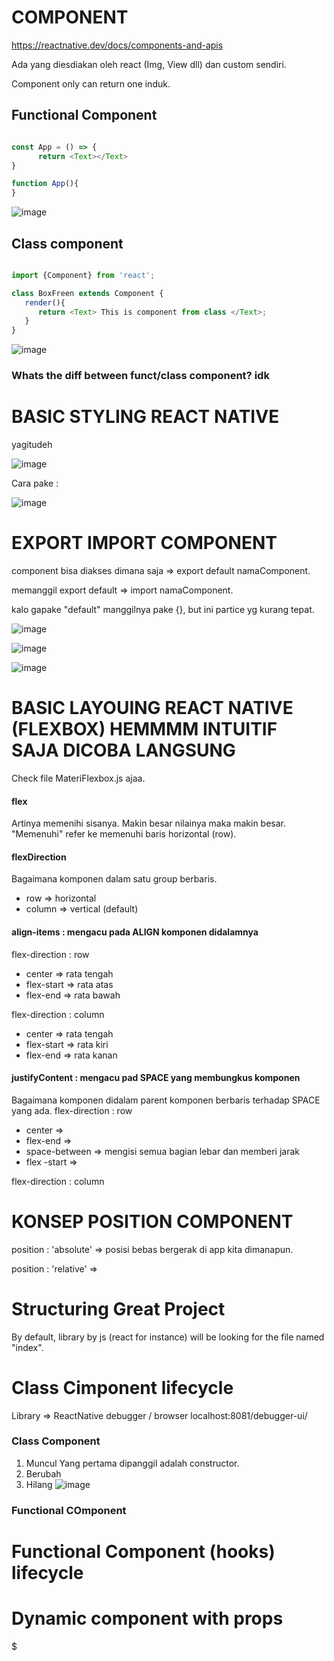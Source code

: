 # COMPONENT 
https://reactnative.dev/docs/components-and-apis

Ada yang diesdiakan oleh react (Img, View dll) dan custom sendiri. 

Component only can return one induk. 

## Functional Component 
```javascript

const App = () => {
      return <Text></Text>
}

function App(){
}
```

![image](https://github.com/affodilajF/ReactNativeMobile-SL/assets/130672181/c4124800-4db1-4ca8-ae4d-155e5c1f6b4b)


## Class component

```javascript

import {Component} from 'react';

class BoxFreen extends Component {
   render(){
      return <Text> This is component from class </Text>;
   }
}
```
![image](https://github.com/affodilajF/ReactNativeMobile-SL/assets/130672181/891ef9b6-440d-4fb1-bc1a-a7a99835ad4a)


### Whats the diff between funct/class component? idk 

# BASIC STYLING REACT NATIVE 
yagitudeh

![image](https://github.com/affodilajF/ReactNativeMobile-SL/assets/130672181/05094567-b2be-443e-82d7-622961f5e3fd) 

Cara pake : 

![image](https://github.com/affodilajF/ReactNativeMobile-SL/assets/130672181/3a07531d-6295-4dc5-b0f1-3fa3074da824)


# EXPORT IMPORT COMPONENT

component bisa diakses dimana saja => export default namaComponent. 

memanggil export default => import namaComponent.

kalo gapake "default" manggilnya pake {}, but ini partice yg kurang tepat.

![image](https://github.com/affodilajF/ReactNativeMobile-SL/assets/130672181/bb3201cf-5d4b-4525-b3c1-d3ffb62c1d07)


![image](https://github.com/affodilajF/ReactNativeMobile-SL/assets/130672181/53a42f26-a187-49ec-895b-a0b1edb818cf)

![image](https://github.com/affodilajF/ReactNativeMobile-SL/assets/130672181/868b338e-1e6d-47cf-b990-4c4b4777ba21)

# BASIC LAYOUING REACT NATIVE (FLEXBOX)  HEMMMM INTUITIF SAJA DICOBA LANGSUNG
Check file MateriFlexbox.js ajaa. 

#### flex 
Artinya memenihi sisanya. Makin besar nilainya maka makin besar. "Memenuhi" refer ke memenuhi baris horizontal (row). 

#### flexDirection 
Bagaimana komponen dalam satu group berbaris. 
- row => horizontal
- column => vertical (default)

#### align-items : mengacu pada ALIGN komponen didalamnya
flex-direction : row
- center => rata tengah
- flex-start => rata atas
- flex-end => rata bawah

flex-direction : column
- center => rata tengah
- flex-start => rata kiri
- flex-end => rata kanan

#### justifyContent : mengacu pad SPACE yang membungkus komponen
Bagaimana komponen didalam parent komponen berbaris terhadap SPACE yang ada. 
flex-direction : row 
- center =>
- flex-end =>
- space-between => mengisi semua bagian lebar dan memberi jarak
- flex -start =>

flex-direction : column 


# KONSEP POSITION COMPONENT
position : 'absolute' => posisi bebas bergerak di app kita dimanapun.

position : 'relative' => 

# Structuring Great Project 
By default, library by js (react for instance) will be looking for the file named "index".

# Class Cimponent lifecycle 
Library => ReactNative debugger / browser localhost:8081/debugger-ui/
### Class Component
1. Muncul
   Yang pertama dipanggil adalah constructor.  
3. Berubah
4. Hilang
![image](https://github.com/affodilajF/ReactNativeMobile-SL/assets/130672181/1eb9d601-5f77-43c6-bc63-58eae5a97a79)

### Functional COmponent

# Functional Component (hooks) lifecycle 

# Dynamic component with props 

$




 

   
